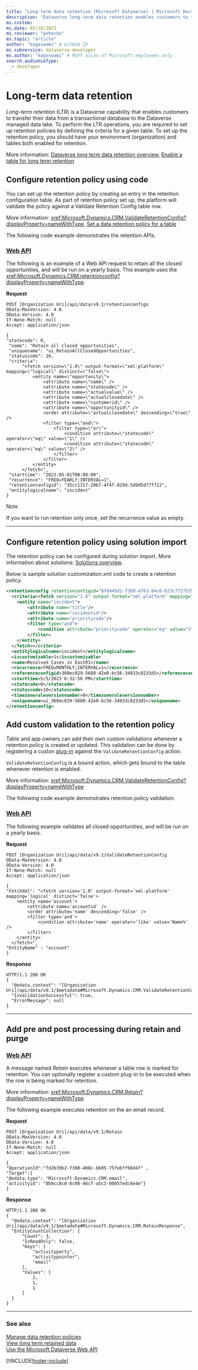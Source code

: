 ```yaml
---
title: "Long-term data retention (Microsoft Dataverse) | Microsoft Docs" # Intent and product brand in a unique string of 43-59 chars including spaces
description: "Dataverse long-term data retention enables customers to transfer data from their transactional database to the Dataverse managed data lake." # 115-145 characters including spaces. This abstract displays in the search result.
ms.custom: 
ms.date: 05/18/2023
ms.reviewer: "pehecke"
ms.topic: "article"
author: "kagoswami" # GitHub ID
ms.subservice: dataverse-developer
ms.author: "kagoswami" # MSFT alias of Microsoft employees only
search.audienceType: 
  - developer
---
```


# Long-term data retention

*Long-term retention* (LTR) is a Dataverse capability that enables customers to transfer their data from a transactional database to the Dataverse managed data lake. To perform the LTR operations, you are required to set up retention policies by defining the criteria for a given table. To set up the retention policy, you should have your environment (organization) and tables both enabled for retention.

More information: [Dataverse long term data retention overview](../../maker/data-platform/data-retention-overview.md), [Enable a table for long term retention](../../maker/data-platform/data-retention-set#enable-a-table-for-long-term-retention.md)
  
## Configure retention policy using code

You can set up the retention policy by creating an entry in the retention configuration table. As part of retention policy set up, the platform will validate the policy against a Validate Retention Config table row.

More information: <xref:Microsoft.Dynamics.CRM.ValidateRetentionConfig?displayProperty=nameWithType>, [Set a data retention policy for a table](../../maker/data-platform/data-retention-set.md)

The following code example demonstrates the retention APIs.

### [Web API](#tab/webapi)

The following is an example of a Web API request to retain all the closed opportunities, and will be run on a yearly basis. This example uses the <xref:Microsoft.Dynamics.CRM.retentionconfig?displayProperty=nameWithType>.

**Request**

```http
POST [Organization Uri]/api/data/v9.1/retentionconfigs
OData-MaxVersion: 4.0
OData-Version: 4.0
If-None-Match: null
Accept: application/json

{
"statecode": 0,
 "name": "Retain all closed opportunities",
 "uniquename": "ui_RetainAllClosedOpportunities",
 "statuscode": 10,
 "criteria": 
      "<fetch version=\"1.0\" output-format=\"xml-platform\" mapping=\"logical\" distinct=\"false\">
          <entity name=\"opportunity\">
              <attribute name=\"name\" />
              <attribute name=\"statecode\" />
              <attribute name=\"actualvalue\" />
              <attribute name=\"actualclosedate\" />
              <attribute name=\"customerid\" />
              <attribute name=\"opportunityid\" />
              <order attribute=\"actualclosedate\" descending=\"true\" />
              <filter type=\"and\">
                  <filter type=\"or\">
                      <condition attribute=\"statecode\" operator=\"eq\" value=\"1\" />
                      <condition attribute=\"statecode\" operator=\"eq\" value=\"2\" />
                  </filter>
              </filter>
          </entity>
      </fetch>",
 "starttime": "2023-05-01T00:00:00",
 "recurrence": "FREQ=YEARLY;INTERVAL=1",
 "retentionconfigid": "35cc1317-20b7-4f4f-829d-5d9d5d77f712",
 "entitylogicalname": "incident"
}
```

> [!NOTE]
> If you want to run retention only once, set the recurrence value as empty.

---

## Configure retention policy using solution import

The retention policy can be configured during solution import. More information about solutions: [Solutions overview](../../maker/data-platform/solutions-overview.md).

Below is sample solution customization.xml code to create a retention policy.

```xml
<retentionconfig retentionconfigid="8fd449d1-f389-4f63-84c6-023c77275359">
  <criteria><fetch version="1.0" output-format="xml-platform" mapping="logical" distinct="true">
    <entity name="incident">
        <attribute name="title"/>
        <attribute name="incidentid"/>
        <attribute name="prioritycode"/>
        <filter type="and">
            <condition attribute="prioritycode" operator="eq" value="3"/>
        </filter>
    </entity>
  </fetch></criteria>
  <entitylogicalname>incident</entitylogicalname>
  <iscustomizable>1</iscustomizable>
  <name>Resolved Cases in EastR1</name>
  <recurrence>FREQ=MONTHLY;INTERVAL=1</recurrence>
  <referenceconfigid>360ec029-5688-42e0-bc56-34833c8233d5</referenceconfigid>
  <starttime>5/5/2023 6:32:50 PM</starttime>
  <statecode>0</statecode>
  <statuscode>10</statuscode>
  <timezoneruleversionnumber>0</timezoneruleversionnumber>
  <uniquename>ui_360ec029-5688-42e0-bc56-34833c8233d5</uniquename>
</retentionconfig>

```

## Add custom validation to the retention policy

Table and app owners can add their own custom validations whenever a retention policy is created or updated. This validation can be done by registering a custon [plug-in](apply-business-logic-with-code.md) against the `ValidateRetentionConfig` action.

`ValidateRetentionConfig` is a bound action, which gets bound to the table whenever retention is enabled.

More information: <xref:Microsoft.Dynamics.CRM.ValidateRetentionConfig?displayProperty=nameWithType>

The following code example demonstrates retention policy validation.

### [Web API](#tab/webapi)

The following example validates all closed opportunities, and will be run on a yearly basis.

**Request**

```http
POST [Organization Uri]/api/data/v9.1/ValidateRetentionConfig
OData-MaxVersion: 4.0
OData-Version: 4.0
If-None-Match: null
Accept: application/json

{
"FetchXml": "<fetch version='1.0' output-format='xml-platform' mapping='logical' distinct='false'>
    <entity name='account'>
        <attribute name='accountid' />
        <order attribute='name' descending='false' />
        <filter type='and'>
            <condition attribute='name' operator='like' value='Name%' />
        </filter>
    </entity>
  </fetch>",
"EntityName" : "account"
}
```

**Response**

```http
HTTP/1.1 200 OK
{
  "@odata.context": "[Organization Uri]/api/data/v9.1/$metadata#Microsoft.Dynamics.CRM.ValidateRetentionConfigResponse",
  "IsValidationSuccessful": true,
  "ErrorMessage": null
}
```

---

## Add pre and post processing during retain and purge

### [Web API](#tab/webapi)

A message named *Retain* executes whenever a table row is marked for retention. You can optionally register a custom plug-in to be executed when the row is being marked for retention.

More information: <xref:Microsoft.Dynamics.CRM.Retain?displayProperty=nameWithType>

The following example executes retention on the an email record.

**Request**

```http
POST [Organization Uri]/api/data/v9.1/Retain
OData-MaxVersion: 4.0
OData-Version: 4.0
If-None-Match: null
Accept: application/json

{
"OperationId":"fd2639b2-f300-408c-b605-75febff98d4f" ,
"Target":{
"@odata.type": "Microsoft.Dynamics.CRM.email",
"activityid": "8b9cc8c0-8c08-46cf-a5c3-00057edc8e4e"}
}

```

**Response**

```http
HTTP/1.1 200 OK
{
  "@odata.context": "[Organization Uri]/api/data/v9.1/$metadata#Microsoft.Dynamics.CRM.RetainResponse",
  "EntityCountCollection": {
      "Count": 3,
      "IsReadOnly": false,
      "Keys": [
          "activityparty",
          "activitypointer",
          "email"
      ],
      "Values": [
          2,
          1,
          1
      ]
  }
}
```

---

### See also

[Manage data retention policies](../../maker/data-platform/data-retention-manage.md)  
[View long term retained data](../../maker/data-platform/data-retention-view.md)  
[Use the Microsoft Dataverse Web API](webapi/overview.md)

[!INCLUDE[footer-include](../../includes/footer-banner.md)]
